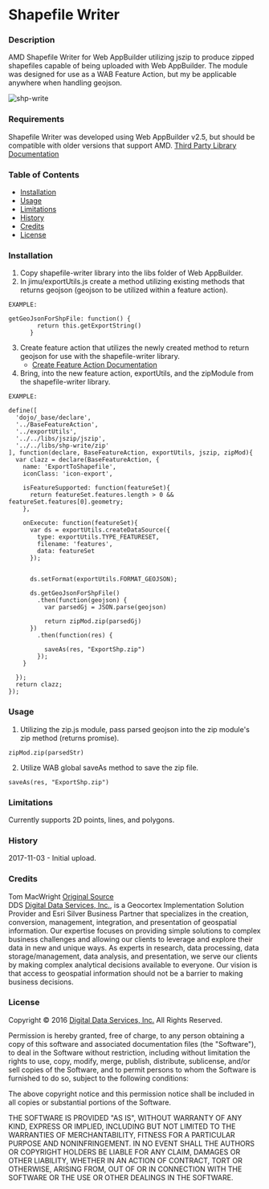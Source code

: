 # Shapefile Writer #


### Description ###
AMD Shapefile Writer for Web AppBuilder utilizing jszip to produce zipped shapefiles capable of being uploaded with Web AppBuilder. The module was designed for use as a WAB Feature Action, but my be applicable anywhere when handling geojson.

![shp-write](https://user-images.githubusercontent.com/8050421/32394176-d82208d4-c0a1-11e7-9b45-e4036f6fd6ba.png)

### Requirements ###
Shapefile Writer  was developed using Web AppBuilder v2.5, but should be compatible with older versions that support AMD.
[Third Party Library Documentation](https://developers.arcgis.com/web-appbuilder/sample-code/add-a-third-party-library.htm)

### Table of Contents ###
- [Installation](#installation)
- [Usage](#usage)
- [Limitations](#limitations)
- [History](#history)
- [Credits](#credits)
- [License](#license)

### Installation ###
1. Copy shapefile-writer library into the libs folder of Web AppBuilder.
2. In jimu/exportUtils.js create a method utilizing existing methods that returns geojson (geojson to be utilized within a feature action).
```
EXAMPLE:

getGeoJsonForShpFile: function() {
        return this.getExportString()
      }
```
3. Create feature action that utilizes the newly created method to return geojson for use with the shapefile-writer library.
	- [Create Feature Action Documentation](https://developers.arcgis.com/web-appbuilder/guide/create-a-feature-action-in-your-widget.htm)
4. Bring, into the new feature action, exportUtils, and the zipModule from the shapefile-writer library.
```
EXAMPLE:

define([
  'dojo/_base/declare',
  '../BaseFeatureAction',
  '../exportUtils',
  '../../libs/jszip/jszip',
  '../../libs/shp-write/zip'
], function(declare, BaseFeatureAction, exportUtils, jszip, zipMod){
  var clazz = declare(BaseFeatureAction, {
    name: 'ExportToShapefile',
    iconClass: 'icon-export',

    isFeatureSupported: function(featureSet){
      return featureSet.features.length > 0 && featureSet.features[0].geometry;
    },

    onExecute: function(featureSet){
      var ds = exportUtils.createDataSource({
        type: exportUtils.TYPE_FEATURESET,
        filename: 'features',
        data: featureSet
      });


      ds.setFormat(exportUtils.FORMAT_GEOJSON);

      ds.getGeoJsonForShpFile()
        .then(function(geojson) {
          var parsedGj = JSON.parse(geojson)

          return zipMod.zip(parsedGj)
      })
        .then(function(res) {

          saveAs(res, "ExportShp.zip")
        });
    }

  });
  return clazz;
});
```


### Usage ###
1. Utilizing the zip.js module, pass parsed geojson into the zip module's zip method (returns promise).
```
zipMod.zip(parsedStr)
```
2. Utilize WAB global saveAs method to save the zip file.
```
saveAs(res, "ExportShp.zip")
```

### Limitations ###

Currently supports 2D points, lines, and polygons.

### History ###

2017-11-03 - Initial upload.

### Credits ###
Tom MacWright [Original Source](https://github.com/mapbox/shp-write) </br>
DDS [Digital Data Services, Inc.](http://www.digitaldataservices.com), is a Geocortex Implementation Solution Provider and Esri Silver Business Partner that specializes in the creation, conversion, management, integration, and presentation of geospatial information. Our expertise focuses on providing simple solutions to complex business challenges and allowing our clients to leverage and explore their data in new and unique ways. As experts in research, data processing, data storage/management, data analysis, and presentation, we serve our clients by making complex analytical decisions available to everyone. Our vision is that access to geospatial information should not be a barrier to making business decisions.

### License ###

Copyright © 2016 [Digital Data Services, Inc.](http://www.digitaldataservices.com/geocortex) All Rights Reserved.

Permission is hereby granted, free of charge, to any person obtaining a copy of this software and associated documentation files (the "Software"), to deal in the Software without restriction, including without limitation the rights to use, copy, modify, merge, publish, distribute, sublicense, and/or sell copies of the Software, and to permit persons to whom the Software is furnished to do so, subject to the following conditions:

The above copyright notice and this permission notice shall be included in all copies or substantial portions of the Software.

THE SOFTWARE IS PROVIDED "AS IS", WITHOUT WARRANTY OF ANY KIND, EXPRESS OR IMPLIED, INCLUDING BUT NOT LIMITED TO THE WARRANTIES OF MERCHANTABILITY, FITNESS FOR A PARTICULAR PURPOSE AND NONINFRINGEMENT. IN NO EVENT SHALL THE AUTHORS OR COPYRIGHT HOLDERS BE LIABLE FOR ANY CLAIM, DAMAGES OR OTHER LIABILITY, WHETHER IN AN ACTION OF CONTRACT, TORT OR OTHERWISE, ARISING FROM, OUT OF OR IN CONNECTION WITH THE SOFTWARE OR THE USE OR OTHER DEALINGS IN THE SOFTWARE.
